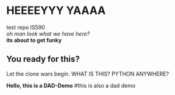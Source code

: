 # HEEEEYYY YAAAA
test repo IS590 <br/>
*oh man look what we have here?*\
**its about to get funky** <br/>
## You ready for this?
Let the clone wars begin.
WHAT IS THIS? PYTHON ANYWHERE?

**Hello, this is a DAD-Demo**
#this is also a dad demo

